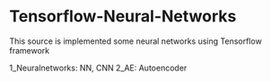 # Tensorflow-Neural-Networks
This source is implemented some neural networks using Tensorflow framework

1_Neuralnetworks: NN, CNN
2_AE: Autoencoder 
